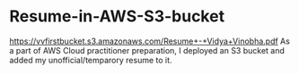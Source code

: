 # Resume-in-AWS-S3-bucket
https://vvfirstbucket.s3.amazonaws.com/Resume+-+Vidya+Vinobha.pdf
As a part of AWS Cloud practitioner preparation, I deployed an S3 bucket and added my unofficial/temparory resume to it.
